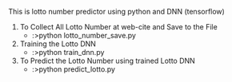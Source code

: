 This is lotto number predictor using python and DNN (tensorflow)

1. To Collect All Lotto Number at web-cite and Save to the File
	* :>python lotto_number_save.py
2. Training the Lotto DNN
	* :>python train_dnn.py
3. To Predict the Lotto Number using trained Lotto DNN
	* :>python predict_lotto.py
